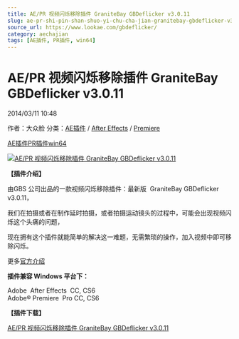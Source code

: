 ```yaml
---
title: AE/PR 视频闪烁移除插件 GraniteBay GBDeflicker v3.0.11
slug: ae-pr-shi-pin-shan-shuo-yi-chu-cha-jian-granitebay-gbdeflicker-v3-0-11
source_url: https://www.lookae.com/gbdeflicker/
category: aechajian
tags: [AE插件, PR插件, win64]
---
```

# AE/PR 视频闪烁移除插件 GraniteBay GBDeflicker v3.0.11

2014/03/11 10:48

作者：大众脸
分类：[AE插件](https://www.lookae.com/after-effects/aechajian/) / [After Effects](https://www.lookae.com/after-effects/) / [Premiere](https://www.lookae.com/qitarjcj/premierezy/)

[AE插件](https://www.lookae.com/tag/ae%e6%8f%92%e4%bb%b6/)[PR插件](https://www.lookae.com/tag/pr%e6%8f%92%e4%bb%b6/)[win64](https://www.lookae.com/tag/win64/)

[![AE/PR 视频闪烁移除插件 GraniteBay GBDeflicker v3.0.11](https://www.lookae.com/wp-content/uploads/2014/03/GBDeflicker.jpg "AE/PR 视频闪烁移除插件 GraniteBay GBDeflicker v3.0.11-LookAE.com")](https://www.lookae.com/wp-content/uploads/2014/03/GBDeflicker.jpg)

**【插件介绍】**

由GBS 公司出品的一款视频闪烁移除插件：最新版  GraniteBay GBDeflicker v3.0.11，

我们在拍摄或者在制作延时拍摄，或者拍摄运动镜头的过程中，可能会出现视频闪烁这个头痛的问题，

现在拥有这个插件就能简单的解决这一难题，无需繁琐的操作，加入视频中即可移除闪烁。

更多[官方介绍](http://www.granitebaysoftware.com/products/productgbd.aspx)

**插件兼容 Windows 平台下：**

Adobe  After Effects  CC, CS6  
Adobe® Premiere  Pro CC, CS6

**【插件下载】**

[AE/PR 视频闪烁移除插件 GraniteBay GBDeflicker v3.0.11](https://www.400gb.com/file/59619045)
